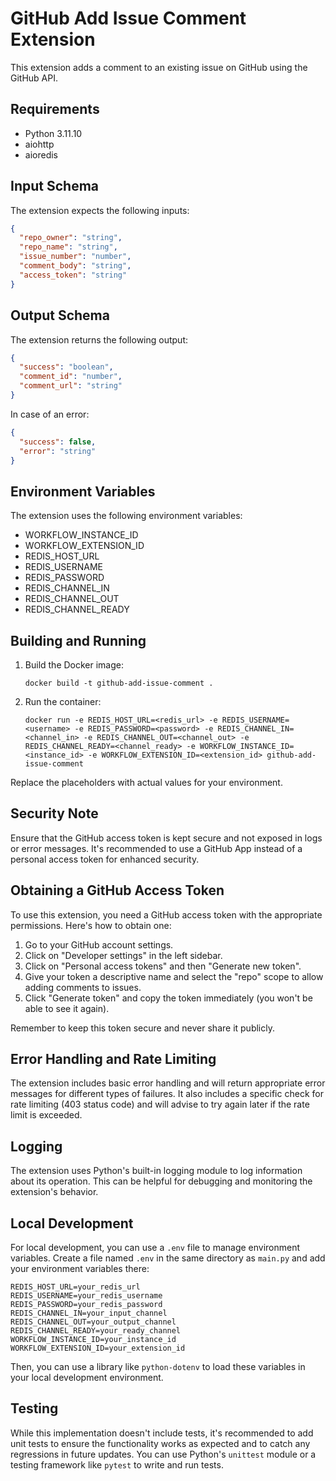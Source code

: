 # GitHub Add Issue Comment Extension

This extension adds a comment to an existing issue on GitHub using the GitHub API.

## Requirements

- Python 3.11.10
- aiohttp
- aioredis

## Input Schema

The extension expects the following inputs:

```json
{
  "repo_owner": "string",
  "repo_name": "string",
  "issue_number": "number",
  "comment_body": "string",
  "access_token": "string"
}
```

## Output Schema

The extension returns the following output:

```json
{
  "success": "boolean",
  "comment_id": "number",
  "comment_url": "string"
}
```

In case of an error:

```json
{
  "success": false,
  "error": "string"
}
```

## Environment Variables

The extension uses the following environment variables:

- WORKFLOW_INSTANCE_ID
- WORKFLOW_EXTENSION_ID
- REDIS_HOST_URL
- REDIS_USERNAME
- REDIS_PASSWORD
- REDIS_CHANNEL_IN
- REDIS_CHANNEL_OUT
- REDIS_CHANNEL_READY

## Building and Running

1. Build the Docker image:
   ```
   docker build -t github-add-issue-comment .
   ```

2. Run the container:
   ```
   docker run -e REDIS_HOST_URL=<redis_url> -e REDIS_USERNAME=<username> -e REDIS_PASSWORD=<password> -e REDIS_CHANNEL_IN=<channel_in> -e REDIS_CHANNEL_OUT=<channel_out> -e REDIS_CHANNEL_READY=<channel_ready> -e WORKFLOW_INSTANCE_ID=<instance_id> -e WORKFLOW_EXTENSION_ID=<extension_id> github-add-issue-comment
   ```

Replace the placeholders with actual values for your environment.

## Security Note

Ensure that the GitHub access token is kept secure and not exposed in logs or error messages. It's recommended to use a GitHub App instead of a personal access token for enhanced security.

## Obtaining a GitHub Access Token

To use this extension, you need a GitHub access token with the appropriate permissions. Here's how to obtain one:

1. Go to your GitHub account settings.
2. Click on "Developer settings" in the left sidebar.
3. Click on "Personal access tokens" and then "Generate new token".
4. Give your token a descriptive name and select the "repo" scope to allow adding comments to issues.
5. Click "Generate token" and copy the token immediately (you won't be able to see it again).

Remember to keep this token secure and never share it publicly.

## Error Handling and Rate Limiting

The extension includes basic error handling and will return appropriate error messages for different types of failures. It also includes a specific check for rate limiting (403 status code) and will advise to try again later if the rate limit is exceeded.

## Logging

The extension uses Python's built-in logging module to log information about its operation. This can be helpful for debugging and monitoring the extension's behavior.

## Local Development

For local development, you can use a `.env` file to manage environment variables. Create a file named `.env` in the same directory as `main.py` and add your environment variables there:

```
REDIS_HOST_URL=your_redis_url
REDIS_USERNAME=your_redis_username
REDIS_PASSWORD=your_redis_password
REDIS_CHANNEL_IN=your_input_channel
REDIS_CHANNEL_OUT=your_output_channel
REDIS_CHANNEL_READY=your_ready_channel
WORKFLOW_INSTANCE_ID=your_instance_id
WORKFLOW_EXTENSION_ID=your_extension_id
```

Then, you can use a library like `python-dotenv` to load these variables in your local development environment.

## Testing

While this implementation doesn't include tests, it's recommended to add unit tests to ensure the functionality works as expected and to catch any regressions in future updates. You can use Python's `unittest` module or a testing framework like `pytest` to write and run tests.